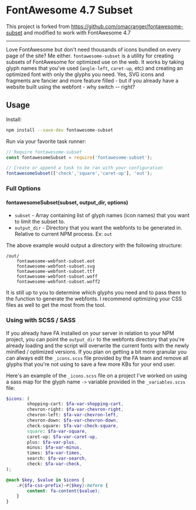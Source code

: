 # FontAwesome 4.7 Subset

This project is forked from https://github.com/omacranger/fontawesome-subset and modified to work with FontAwesome 4.7

---

Love FontAwesome but don't need thousands of icons bundled on every page of the site? Me either. `fontawesome-subset` is a utility for creating subsets of FontAwesome for optimized use on the web. It works by taking glyph names that you've used (`angle-left`, `caret-up`, etc) and creating an optimized font with only the glyphs you need. Yes, SVG icons and fragments are fancier and more feature filled - but if you already have a website built using the webfont - why switch -- right?

## Usage
Install: 
```bash
npm install --save-dev fontawesome-subset 
```

Run via your favorite task runner:
```javascript
// Require fontawesome-subset
const fontawesomeSubset = require('fontawesome-subset');

// Create or append a task to be ran with your configuration
fontawesomeSubset(['check','square','caret-up'], 'out');
```

### Full Options

#### fontawesomeSubset(subset, output_dir, options)
- `subset` - Array containing list of glyph names (icon names) that you want to limit the subset to.
- `output_dir` - Directory that you want the webfonts to be generated in. Relative to current NPM process. Ex: `out`

The above example would output a directory with the following structure:
```
/out/
    fontawesome-webfont-subset.eot
    fontawesome-webfont-subset.svg
    fontawesome-webfont-subset.ttf
    fontawesome-webfont-subset.woff
    fontawesome-webfont-subset.woff2
```

It is still up to you to determine which glyphs you need and to pass them to the function to generate the webfonts. I recommend optimizing your CSS files as well to get the most from the tool.

### Using with SCSS / SASS

If you already have FA installed on your server in relation to your NPM project, you can point the `output_dir` to the webfonts directory that you're already loading and the script will overwrite the current fonts with the newly minified / optimized versions. If you plan on getting a bit more granular you can always edit the `_icons.scss` file provided by the FA team and remove all glyphs that you're not using to save a few more KBs for your end user.

Here's an example of the `_icons.scss` file on a project I've worked on using a sass map for the glyph name `->` variable provided in the `_variables.scss` file: 

```scss
$icons: (
        shopping-cart: $fa-var-shopping-cart,
        chevron-right: $fa-var-chevron-right,
        chevron-left: $fa-var-chevron-left,
        chevron-down: $fa-var-chevron-down,
        check-square: $fa-var-check-square,
        square: $fa-var-square,
        caret-up: $fa-var-caret-up,
        plus: $fa-var-plus,
        minus: $fa-var-minus,
        times: $fa-var-times,
        search: $fa-var-search,
        check: $fa-var-check,
);

@each $key, $value in $icons {
    .#{$fa-css-prefix}-#{$key}:before {
        content: fa-content($value);
    }
}
```
